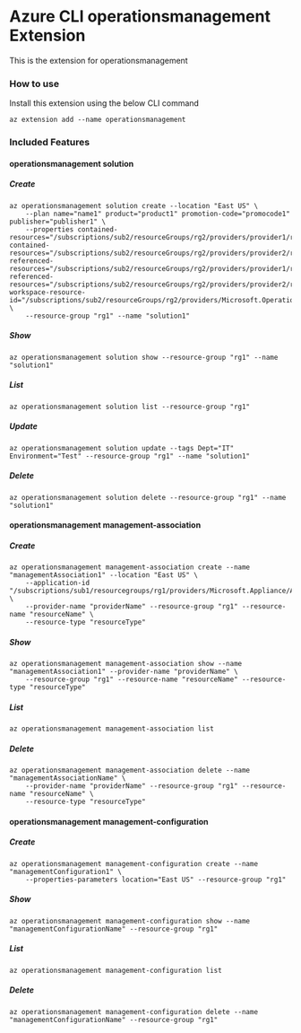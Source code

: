 # Azure CLI operationsmanagement Extension #
This is the extension for operationsmanagement

### How to use ###
Install this extension using the below CLI command
```
az extension add --name operationsmanagement
```

### Included Features ###
#### operationsmanagement solution ####
##### Create #####
```
az operationsmanagement solution create --location "East US" \
    --plan name="name1" product="product1" promotion-code="promocode1" publisher="publisher1" \
    --properties contained-resources="/subscriptions/sub2/resourceGroups/rg2/providers/provider1/resources/resource1" contained-resources="/subscriptions/sub2/resourceGroups/rg2/providers/provider2/resources/resource2" referenced-resources="/subscriptions/sub2/resourceGroups/rg2/providers/provider1/resources/resource2" referenced-resources="/subscriptions/sub2/resourceGroups/rg2/providers/provider2/resources/resource3" workspace-resource-id="/subscriptions/sub2/resourceGroups/rg2/providers/Microsoft.OperationalInsights/workspaces/ws1" \
    --resource-group "rg1" --name "solution1" 
```
##### Show #####
```
az operationsmanagement solution show --resource-group "rg1" --name "solution1"
```
##### List #####
```
az operationsmanagement solution list --resource-group "rg1"
```
##### Update #####
```
az operationsmanagement solution update --tags Dept="IT" Environment="Test" --resource-group "rg1" --name "solution1"
```
##### Delete #####
```
az operationsmanagement solution delete --resource-group "rg1" --name "solution1"
```
#### operationsmanagement management-association ####
##### Create #####
```
az operationsmanagement management-association create --name "managementAssociation1" --location "East US" \
    --application-id "/subscriptions/sub1/resourcegroups/rg1/providers/Microsoft.Appliance/Appliances/appliance1" \
    --provider-name "providerName" --resource-group "rg1" --resource-name "resourceName" \
    --resource-type "resourceType" 
```
##### Show #####
```
az operationsmanagement management-association show --name "managementAssociation1" --provider-name "providerName" \
    --resource-group "rg1" --resource-name "resourceName" --resource-type "resourceType" 
```
##### List #####
```
az operationsmanagement management-association list
```
##### Delete #####
```
az operationsmanagement management-association delete --name "managementAssociationName" \
    --provider-name "providerName" --resource-group "rg1" --resource-name "resourceName" \
    --resource-type "resourceType" 
```
#### operationsmanagement management-configuration ####
##### Create #####
```
az operationsmanagement management-configuration create --name "managementConfiguration1" \
    --properties-parameters location="East US" --resource-group "rg1" 
```
##### Show #####
```
az operationsmanagement management-configuration show --name "managementConfigurationName" --resource-group "rg1"
```
##### List #####
```
az operationsmanagement management-configuration list
```
##### Delete #####
```
az operationsmanagement management-configuration delete --name "managementConfigurationName" --resource-group "rg1"
```